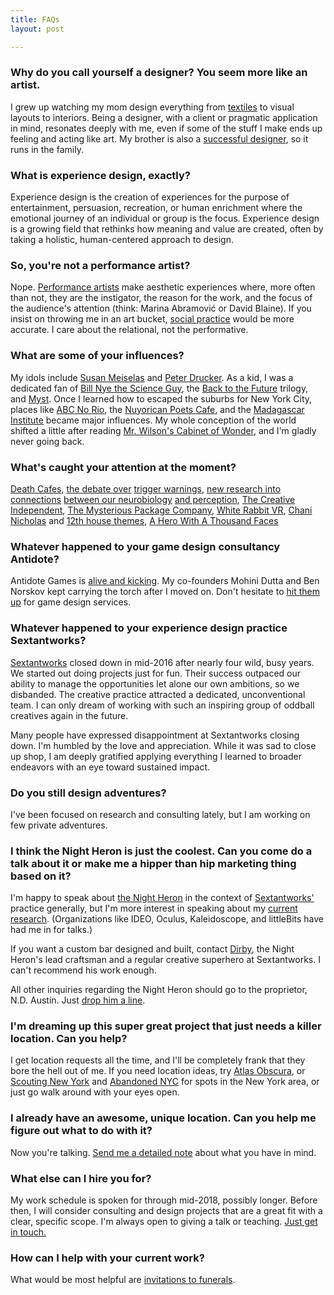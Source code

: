 ```yaml
---
title: FAQs
layout: post

---
```


### Why do you call yourself a designer? You seem more like an artist.

I grew up watching my mom design everything from [textiles](https://www.instagram.com/aprioriknits/) to visual layouts to interiors. Being a designer, with a client or pragmatic application in mind, resonates deeply with me, even if some of the stuff I make ends up feeling and acting like art. My brother is also a [successful designer](http://easterncollective.com/), so it runs in the family.


### What is experience design, exactly?
Experience design is the creation of experiences for the purpose of entertainment, persuasion, recreation, or human enrichment where the emotional journey of an individual or group is the focus. Experience design is a growing field that rethinks how meaning and value are created, often by taking a holistic, human-centered approach to design.


### So, you're not a performance artist?
Nope. [Performance artists](https://en.wikipedia.org/wiki/Performance_art) make aesthetic experiences where, more often than not, they are the instigator, the reason for the work, and the focus of the audience's attention (think: Marina Abramović or David Blaine). If you insist on throwing me in an art bucket, [social practice](https://en.wikipedia.org/wiki/Social_practice_(art)) would be more accurate. I care about the relational, not the performative.

### What are some of your influences?
My idols include [Susan Meiselas](http://www.susanmeiselas.com/) and [Peter Drucker](https://en.wikipedia.org/wiki/Peter_Drucker).  As a kid, I was a dedicated fan of [Bill Nye the Science Guy](https://en.wikipedia.org/wiki/Bill_Nye_the_Science_Guy), the [Back to the Future](https://en.wikipedia.org/wiki/Back_to_the_Future) trilogy, and [Myst](https://en.wikipedia.org/wiki/Myst).  Once I learned how to escaped the suburbs for New York City, places like [ABC No Rio](https://en.wikipedia.org/wiki/ABC_No_Rio), the [Nuyorican Poets Cafe](https://en.wikipedia.org/wiki/Nuyorican_Poets_Caf%C3%A9), and the [Madagascar Institute](http://www.madagascarinstitute.com/) became major influences. My whole conception of the world shifted a little after reading [Mr. Wilson's Cabinet of Wonder](http://www.nytimes.com/1995/10/29/books/true-lies.html), and I'm gladly never going back.


### What's caught your attention at the moment?

[Death Cafes](http://deathcafe.com/), [the debate over](http://www.newyorker.com/magazine/2016/05/30/the-new-activism-of-liberal-arts-colleges) [trigger warnings](http://www.theatlantic.com/magazine/archive/2015/09/the-coddling-of-the-american-mind/399356/), [new research into connections](http://www.nytimes.com/2016/06/12/magazine/what-if-ptsd-is-more-physical-than-psychological.html) [between our neurobiology](http://www.newyorker.com/magazine/2015/02/09/trip-treatment)  [and perception](https://youtu.be/oxnbAFQINoM?t=4m1s), [The Creative Independent](https://thecreativeindependent.com/), [The Mysterious Package Company](https://www.mysteriouspackage.com/), [White Rabbit VR](http://www.whiterabbitstudiosvr.com/), [Chani Nicholas](http://chaninicholas.com/) and [12th house themes](http://astrologyrestored.com/2015/08/09/mysteries-of-the-12th-house-the-gods-must-be-crazy-by-kenneth-johnson/), [A Hero With A Thousand Faces](https://en.wikipedia.org/wiki/The_Hero_with_a_Thousand_Faces)


### Whatever happened to your game design consultancy Antidote?

Antidote Games is [alive and kicking](http://www.playistheantidote.com/). My co-founders Mohini Dutta and Ben Norskov kept carrying the torch after I moved on. Don't hesitate to [hit them up](mailto:hello@playistheantidote.com) for game design services.


### Whatever happened to your experience design practice Sextantworks?

[Sextantworks](http://sextant.works/) closed down in mid-2016 after nearly four wild, busy years. We started out doing projects just for fun. Their success outpaced our ability to manage the opportunities let alone our own ambitions, so we disbanded. The creative practice attracted a dedicated, unconventional team. I can only dream of working with such an inspiring group of oddball creatives again in the future.  

Many people have expressed disappointment at Sextantworks closing down. I'm humbled by the love and appreciation. While it was sad to close up shop, I am deeply gratified applying everything I learned to broader endeavors with an eye toward sustained impact.


### Do you still design adventures?

I've been focused on research and consulting lately, but I am working on few private adventures.


### I think the Night Heron is just the coolest. Can you come do a talk about it or make me a hipper than hip marketing thing based on it?

I'm happy to speak about [the Night Heron](/projects/thenightheron/) in the context of [Sextantworks'](/projects/sextantworks/) practice generally, but I'm more interest in speaking about my [current research](/2016/04/sex-death-survival/). (Organizations like IDEO, Oculus, Kaleidoscope, and littleBits have had me in for talks.)

If you want a custom bar designed and built, contact <a href="http://dirby.info/">Dirby</a>, the Night Heron's lead craftsman and a regular creative superhero at Sextantworks. I can't recommend his work enough.

All other inquiries regarding the Night Heron should go to the proprietor, N.D. Austin. Just <a href="mailto:imbibe@nightheronspeakeasy.com">drop him a line</a>.



### I'm dreaming up this super great project that just needs a killer location. Can you help?

I get location requests all the time, and I'll be completely frank that they bore the hell out of me. If you need location ideas, try [Atlas Obscura](http://www.atlasobscura.com/places), or [Scouting New York](http://www.scoutingny.com/) and [Abandoned NYC](https://abandonednyc.com/) for spots in the New York area, or just go walk around with your eyes open.


### I already have an awesome, unique location. Can you help me figure out what to do with it?

Now you're talking. <a href="mailto:&#105;&#100;&#097;&#064;&#117;&#110;&#099;&#111;&#109;&#109;&#111;&#110;&#112;&#108;&#097;&#099;&#101;&#115;&#046;&#099;&#111;&#109;">Send me a detailed note</a> about what you have in mind.


### What else can I hire you for?

My work schedule is spoken for through mid-2018, possibly longer. Before then, I will consider consulting and design projects that are a great fit with a clear, specific scope. I'm always open to giving a talk or teaching. <a href="mailto:&#105;&#100;&#097;&#064;&#117;&#110;&#099;&#111;&#109;&#109;&#111;&#110;&#112;&#108;&#097;&#099;&#101;&#115;&#046;&#099;&#111;&#109;">Just get in touch.</a>


### How can I help with your current work?

What would be most helpful are [invitations to funerals](/2016/04/sex-death-survival/).
